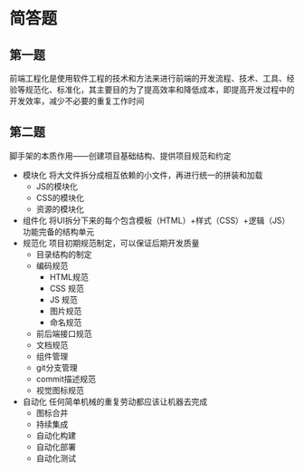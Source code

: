 # 简答题

## 第一题

前端工程化是使用软件工程的技术和方法来进行前端的开发流程、技术、工具、经验等规范化、标准化，其主要目的为了提高效率和降低成本，即提高开发过程中的开发效率，减少不必要的重复工作时间




## 第二题

脚手架的本质作用——创建项目基础结构、提供项目规范和约定

- 模块化 将大文件拆分成相互依赖的小文件，再进行统一的拼装和加载
    - JS的模块化
    - CSS的模块化
    - 资源的模块化
- 组件化 将UI拆分下来的每个包含模板（HTML）+样式（CSS）+逻辑（JS）功能完备的结构单元
- 规范化 项目初期规范制定，可以保证后期开发质量
    - 目录结构的制定
    - 编码规范
        - HTML规范
        - CSS 规范
        - JS 规范
        - 图片规范
        - 命名规范
    - 前后端接口规范
    - 文档规范
    - 组件管理
    - git分支管理
    - commit描述规范
    - 视觉图标规范
- 自动化 任何简单机械的重复劳动都应该让机器去完成
    - 图标合并
    - 持续集成
    - 自动化构建
    - 自动化部署
    - 自动化测试